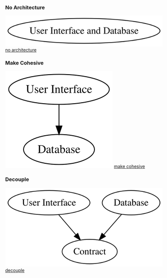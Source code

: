 ### No Architecture

<img src="no-architecture.svg">
<a href="no-architecture.svg">no architecture</a>

### Make Cohesive

<img src="make-cohesive.svg">
<a href="make-cohesive.svg">make cohesive</a>

### Decouple

<img src="https://raw.githubusercontent.com/SeanShubin/documentation/master/wiring/decouple.svg">
<a href="https://raw.githubusercontent.com/SeanShubin/documentation/master/wiring/decouple.svg">decouple</a>
